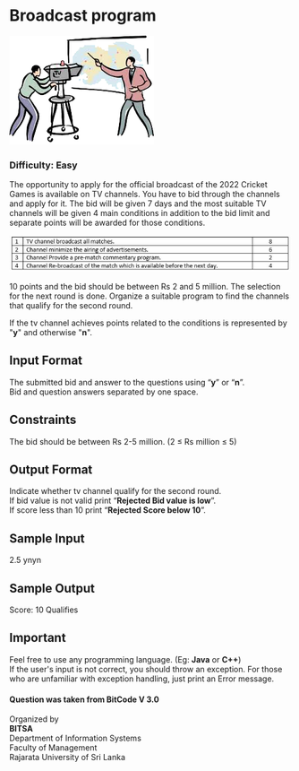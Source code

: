 # Broadcast program
![](img.png)

### Difficulty: Easy  
  
The opportunity to apply for the official broadcast of the 2022 Cricket Games is available on TV channels. You have to bid through the channels and apply for it. The bid will be given 7 days and the most suitable TV channels will be given 4 main conditions in addition to the bid limit and separate points will be awarded for those conditions.  

![](conditions.jpg)

10 points and the bid should be between Rs 2 and 5 million. The selection for the next round is done. Organize a suitable program to find the channels that qualify for the second round.
  
If the tv channel achieves points related to the conditions is represented by "**y**" and otherwise "**n**".  

## Input Format

The submitted bid and answer to the questions using “**y**” or “**n**”.  
Bid and question answers separated by one space.

## Constraints
The bid should be between Rs 2-5 million. (2 ≤ Rs million ≤ 5)

## Output Format
Indicate whether tv channel qualify for the second round.  
If bid value is not valid print “**Rejected Bid value is low**”.  
If score less than 10 print “**Rejected Score below 10**”.  

## Sample Input

2.5 ynyn 

## Sample Output

Score: 10
Qualifies

## Important
Feel free to use any programming language. (Eg: **Java** or **C++**)  
If the user's input is not correct, you should throw an exception. For those who are unfamiliar with exception handling, just print an Error message.  

#### Question was taken from BitCode V 3.0
Organized by  
<b>BITSA</b>  
Department of Information Systems  
Faculty of Management  
Rajarata University of Sri Lanka  
